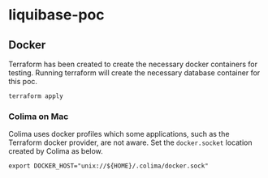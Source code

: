 # liquibase-poc

## Docker

Terraform has been created to create the necessary docker containers for testing. Running terraform will create the necessary database container for this poc.

```
terraform apply
```

### Colima on Mac

Colima uses docker profiles which some applications, such as the Terraform docker provider, are not aware. Set the `docker.socket` location created by Colima as below.

```
export DOCKER_HOST="unix://${HOME}/.colima/docker.sock"
```
